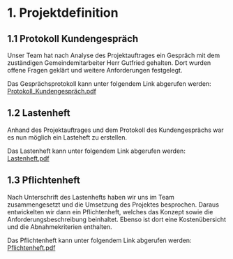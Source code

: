 # 1. Projektdefinition
## 1.1 Protokoll Kundengespräch
Unser Team hat nach Analyse des Projektauftrages ein Gespräch mit dem zuständigen Gemeindemitarbeiter Herr Gutfried gehalten. Dort wurden offene Fragen geklärt und weitere Anforderungen festgelegt. </p> 
Das Gesprächsprotokoll kann unter folgendem Link abgerufen werden: <br>
[Protokoll_Kundengespräch.pdf](https://github.com/gz-bad-erzland-p3/docs/files/10092300/Protokoll_Kundengesprach_Unterschrieben.pdf)


## 1.2 Lastenheft
Anhand des Projektauftrages und dem Protokoll des Kundengesprächs war es nun möglich ein Lasteheft zu erstellen. </p>
Das Lastenheft kann unter folgendem Link abgerufen werden: <br>
[Lastenheft.pdf](https://github.com/gz-bad-erzland-p3/docs/files/10092312/Lastenheft.pdf)


## 1.3 Pflichtenheft
Nach Unterschrift des Lastenhefts haben wir uns im Team zusammengesetzt und die Umsetzung des Projektes besprochen. Daraus entwickelten wir dann ein Pflichtenheft, welches das Konzept sowie die Anforderungsbeschreibung beinhaltet. Ebenso ist dort eine Kostenübersicht und die Abnahmekriterien enthalten. </p>
Das Pflichtenheft kann unter folgendem Link abgerufen werden: <br>
[Pflichtenheft.pdf](https://github.com/gz-bad-erzland-p3/docs/files/10425937/Pflichtenheft.pdf)
